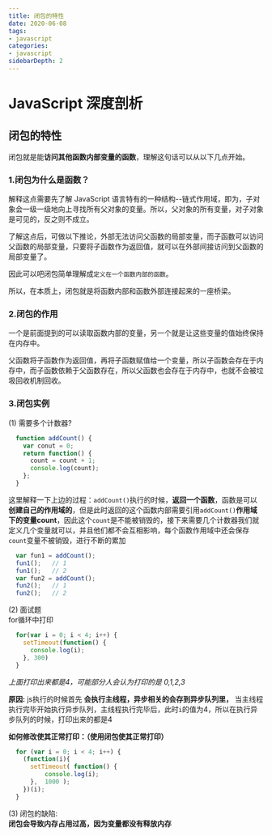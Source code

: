 ```yaml
---
title: 闭包的特性
date: 2020-06-08
tags:
- javascript
categories: 
- javascript
sidebarDepth: 2
---
```


# JavaScript 深度剖析

## 闭包的特性
闭包就是能**访问其他函数内部变量的函数**，理解这句话可以从以下几点开始。

### 1.闭包为什么是函数？  

  解释这点需要先了解 JavaScript 语言特有的一种结构--链式作用域，即为，子对象会一级一级地向上寻找所有父对象的变量。所以，父对象的所有变量，对子对象是可见的，反之则不成立。
  
  了解这点后，可做以下推论，外部无法访问父函数的局部变量，而子函数可以访问父函数的局部变量，只要将子函数作为返回值，就可以在外部间接访问到父函数的局部变量了。

  因此可以吧闭包简单理解成<code>定义在一个函数内部的函数</code>。

  所以，在本质上，闭包就是将函数内部和函数外部连接起来的一座桥梁。

### 2.闭包的作用  

  一个是前面提到的可以读取函数内部的变量，另一个就是让这些变量的值始终保持在内存中。

  父函数将子函数作为返回值，再将子函数赋值给一个变量，所以子函数会存在于内存中，而子函数依赖于父函数存在，所以父函数也会存在于内存中，也就不会被垃圾回收机制回收。

### 3.闭包实例

  (1) 需要多个计数器?

  ```javascript
    function addCount() {
      var conut = 0;
      return function() {
        count = count + 1;
        console.log(count);
      };
    }
  ```

  这里解释一下上边的过程：<code>addCount()</code>执行的时候，**返回一个函数**，函数是可以**创建自己的作用域的**，但是此时返回的这个函数内部需要引用<code>addCount()</code>**作用域下的变量count**，因此这个<code>count</code>是不能被销毁的，接下来需要几个计数器我们就定义几个变量就可以，并且他们都不会互相影响，每个函数作用域中还会保存<code>count</code>变量不被销毁，进行不断的累加

  ```javascript
    var fun1 = addCount();
    fun1();   // 1
    fun1();   // 2
    var fun2 = addCount();
    fun2();   // 1
    fun2();   // 2
  ```

  (2) 面试题  
  for循环中打印  
  ```javascript
    for(var i = 0; i < 4; i++) {
      setTimeout(function() {
        console.log(i);
      }, 300)
    }
  ```

  *上面打印出来都是4，可能部分人会认为打印的是 0,1,2,3*

  **原因:** js执行的时候首先 **会执行主线程，异步相关的会存到异步队列里，** 当主线程执行完毕开始执行异步队列，主线程执行完毕后，此时<code>i</code>的值为4，所以在执行异步队列的时候，打印出来的都是4  

  **如何修改使其正常打印：（使用闭包使其正常打印）**

  ```javascript
    for (var i = 0; i < 4; i++) {
      (function(i){
        setTimeout( function() {
            console.log(i);
        },  1000 );
      })(i);
    }
  ```

  (3) 闭包的缺陷:  
  **闭包会导致内存占用过高，因为变量都没有释放内存**














  




